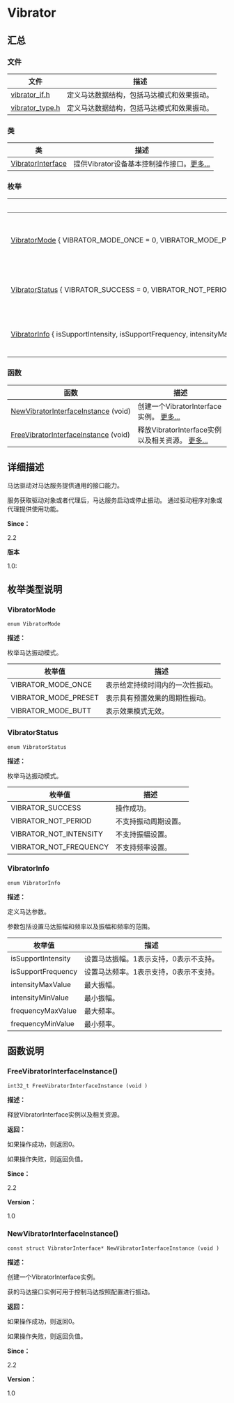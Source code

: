 # Vibrator


## **汇总**


### 文件

  | 文件 | 描述 | 
| -------- | -------- |
| [vibrator_if.h](vibrator__if_8h.md) | 定义马达数据结构，包括马达模式和效果振动。 | 
| [vibrator_type.h](vibrator__type_8h.md) | 定义马达数据结构，包括马达模式和效果振动。 | 


### 类

  | 类 | 描述 | 
| -------- | -------- |
| [VibratorInterface](_vibrator_interface.md) | 提供Vibrator设备基本控制操作接口。[更多...](_vibrator_interface.md) | 


### 枚举

  | 枚举 | 描述 | 
| -------- | -------- |
| [VibratorMode](#vibratormode)&nbsp;{&nbsp;VIBRATOR_MODE_ONCE&nbsp;=&nbsp;0,&nbsp;VIBRATOR_MODE_PRESET&nbsp;=&nbsp;1,&nbsp;VIBRATOR_MODE_BUTT&nbsp;} | 枚举马达振动模式。&nbsp;[更多...](#vibratormode) | 
| [VibratorStatus](#vibratorstatus)&nbsp;{&nbsp;VIBRATOR_SUCCESS&nbsp;=&nbsp;0,&nbsp;VIBRATOR_NOT_PERIOD&nbsp;=&nbsp;-1,&nbsp;&nbsp;VIBRATOR_NOT_INTENSITY&nbsp;&nbsp;=&nbsp;-2,&nbsp;&nbsp;VIBRATOR_NOT_FREQUENCY=&nbsp;-3} | 枚举马达振动模式。[更多...](#vibratorstatus) | 
| [VibratorInfo](#vibratorinfo)&nbsp;{&nbsp;isSupportIntensity,&nbsp;isSupportFrequency,&nbsp;intensityMaxValue,&nbsp;intensityMinValue,&nbsp;frequencyMaxValue,&nbsp;frequencyMinValue} | 定义马达参数。[更多...](#vibratorinfo) | 


### 函数

  | 函数 | 描述 | 
| -------- | -------- |
| [NewVibratorInterfaceInstance](#newvibratorinterfaceinstance)&nbsp;(void) | 创建一个VibratorInterface实例。&nbsp;[更多...](#newvibratorinterfaceinstance) | 
| [FreeVibratorInterfaceInstance](#freevibratorinterfaceinstance)&nbsp;(void) | 释放VibratorInterface实例以及相关资源。&nbsp;[更多...](#freevibratorinterfaceinstance) | 


## **详细描述**

马达驱动对马达服务提供通用的接口能力。

服务获取驱动对象或者代理后，马达服务启动或停止振动。 通过驱动程序对象或代理提供使用功能。

**Since：**

2.2

**版本**

1.0:


## **枚举类型说明**


### VibratorMode

  
```
enum VibratorMode
```

**描述：**

枚举马达振动模式。

  | 枚举值 | 描述 | 
| -------- | -------- |
| VIBRATOR_MODE_ONCE | 表示给定持续时间内的一次性振动。 | 
| VIBRATOR_MODE_PRESET | 表示具有预置效果的周期性振动。 | 
| VIBRATOR_MODE_BUTT | 表示效果模式无效。 | 


### VibratorStatus

  
```
enum VibratorStatus
```

**描述：**

枚举马达振动模式。

  | 枚举值 | 描述 | 
| -------- | -------- |
| VIBRATOR_SUCCESS | 操作成功。 | 
| VIBRATOR_NOT_PERIOD | 不支持振动周期设置。 | 
| VIBRATOR_NOT_INTENSITY | 不支持振幅设置。 | 
| VIBRATOR_NOT_FREQUENCY | 不支持频率设置。 | 


### VibratorInfo

  
```
enum VibratorInfo
```

**描述：**

定义马达参数。

参数包括设置马达振幅和频率以及振幅和频率的范围。

  | 枚举值 | 描述 | 
| -------- | -------- |
| isSupportIntensity | 设置马达振幅。1表示支持，0表示不支持。 | 
| isSupportFrequency | 设置马达频率。1表示支持，0表示不支持。 | 
| intensityMaxValue | 最大振幅。 | 
| intensityMinValue | 最小振幅。 | 
| frequencyMaxValue | 最大频率。 | 
| frequencyMinValue | 最小频率。 | 


## **函数说明**


### FreeVibratorInterfaceInstance()

  
```
int32_t FreeVibratorInterfaceInstance (void )
```

**描述：**

释放VibratorInterface实例以及相关资源。

**返回：**

如果操作成功，则返回0。

如果操作失败，则返回负值。

**Since：**

2.2

**Version：**

1.0


### NewVibratorInterfaceInstance()

  
```
const struct VibratorInterface* NewVibratorInterfaceInstance (void )
```

**描述：**

创建一个VibratorInterface实例。

获的马达接口实例可用于控制马达按照配置进行振动。

**返回：**

如果操作成功，则返回0。

如果操作失败，则返回负值。

**Since：**

2.2

**Version：**

1.0
